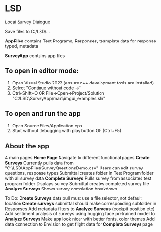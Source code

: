 # LSD
Local Survey Dialogue

Save files to C:/LSD/...

**AppFiles** contains Test Programs, Responses, teamplate data for response typed, metadata

**SurveyApp** contains app files

## To open in editor mode:
1. Open Visual Studio 2022 (ensure c++ development tools are installed)
2. Select "Continue without code ->"
3. Ctrl+Shift+O OR File->Open->Project/Solution
    "C:\LSD\SurveyApp\main\imgui_examples.sln"

## To open and run the app
1. Open Source Files/Application.cpp
2. Start without debugging with play button OR (Ctrl+F5)

## About the app
4 main pages
**Home Page**
  Navigate to different functional pages
**Create Surveys**
  Currently pulls data from "C:\LSD\AppFiles\SurveyQuestionsDemo.csv"
  Users can edit survey questions, response types
  Submittal creates folder in Test Program folder with all survey data
**Complete Surveys**
  Pulls survey from associated test program folder
  Displays survey
  Submittal creates completed survey file
**Analyze Surveys**
  Shows survey completion breakdown
  
  


To Do:
  **Create Surveys** data pull must use a file selector, not default location
  **Create surveys** submittal should make corresponding subfolder in Responses
  Add metadata filters to **Analyze Surveys** (cockpit position etc)
  Add sentiment analysis of surveys using hugging face pretrained model to **Analyze Surveys**
  Make app look nicer with better fonts, color themes
  Add data connection to Envision to get flight data for **Complete Surveys** page
  
  
